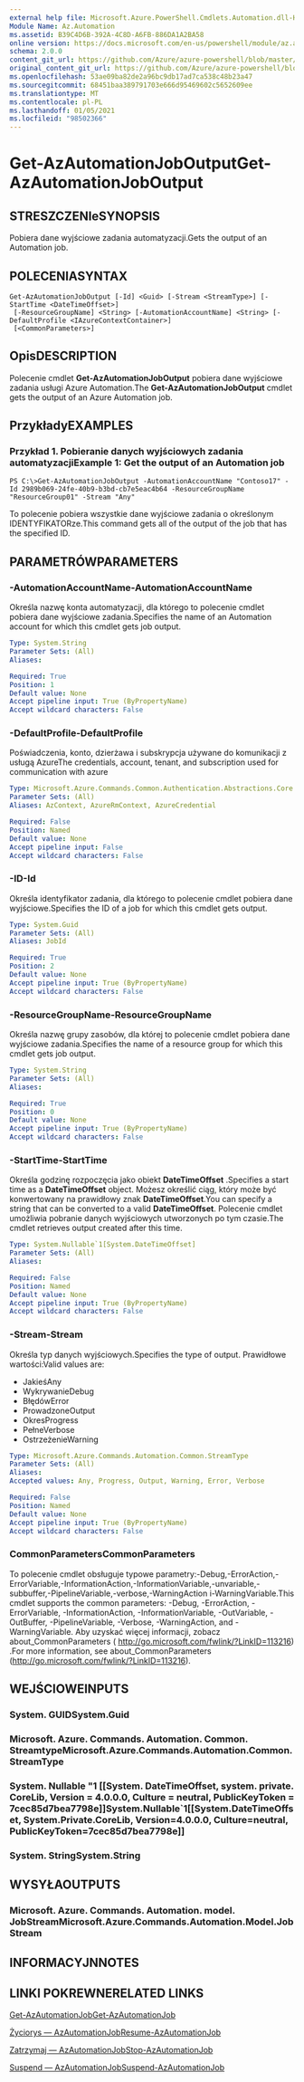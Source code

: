 ```yaml
---
external help file: Microsoft.Azure.PowerShell.Cmdlets.Automation.dll-Help.xml
Module Name: Az.Automation
ms.assetid: B39C4D6B-392A-4C8D-A6FB-886DA1A2BA58
online version: https://docs.microsoft.com/en-us/powershell/module/az.automation/get-azautomationjoboutput
schema: 2.0.0
content_git_url: https://github.com/Azure/azure-powershell/blob/master/src/Automation/Automation/help/Get-AzAutomationJobOutput.md
original_content_git_url: https://github.com/Azure/azure-powershell/blob/master/src/Automation/Automation/help/Get-AzAutomationJobOutput.md
ms.openlocfilehash: 53ae09ba82de2a96bc9db17ad7ca538c48b23a47
ms.sourcegitcommit: 68451baa389791703e666d95469602c5652609ee
ms.translationtype: MT
ms.contentlocale: pl-PL
ms.lasthandoff: 01/05/2021
ms.locfileid: "98502366"
---
```

# <span data-ttu-id="407d1-101">Get-AzAutomationJobOutput</span><span class="sxs-lookup"><span data-stu-id="407d1-101">Get-AzAutomationJobOutput</span></span>

## <span data-ttu-id="407d1-102">STRESZCZENIe</span><span class="sxs-lookup"><span data-stu-id="407d1-102">SYNOPSIS</span></span>
<span data-ttu-id="407d1-103">Pobiera dane wyjściowe zadania automatyzacji.</span><span class="sxs-lookup"><span data-stu-id="407d1-103">Gets the output of an Automation job.</span></span>

## <span data-ttu-id="407d1-104">POLECENIA</span><span class="sxs-lookup"><span data-stu-id="407d1-104">SYNTAX</span></span>

```
Get-AzAutomationJobOutput [-Id] <Guid> [-Stream <StreamType>] [-StartTime <DateTimeOffset>]
 [-ResourceGroupName] <String> [-AutomationAccountName] <String> [-DefaultProfile <IAzureContextContainer>]
 [<CommonParameters>]
```

## <span data-ttu-id="407d1-105">Opis</span><span class="sxs-lookup"><span data-stu-id="407d1-105">DESCRIPTION</span></span>
<span data-ttu-id="407d1-106">Polecenie cmdlet **Get-AzAutomationJobOutput** pobiera dane wyjściowe zadania usługi Azure Automation.</span><span class="sxs-lookup"><span data-stu-id="407d1-106">The **Get-AzAutomationJobOutput** cmdlet gets the output of an Azure Automation job.</span></span>

## <span data-ttu-id="407d1-107">Przykłady</span><span class="sxs-lookup"><span data-stu-id="407d1-107">EXAMPLES</span></span>

### <span data-ttu-id="407d1-108">Przykład 1. Pobieranie danych wyjściowych zadania automatyzacji</span><span class="sxs-lookup"><span data-stu-id="407d1-108">Example 1: Get the output of an Automation job</span></span>
```
PS C:\>Get-AzAutomationJobOutput -AutomationAccountName "Contoso17" -Id 2989b069-24fe-40b9-b3bd-cb7e5eac4b64 -ResourceGroupName "ResourceGroup01" -Stream "Any"
```

<span data-ttu-id="407d1-109">To polecenie pobiera wszystkie dane wyjściowe zadania o określonym IDENTYFIKATORze.</span><span class="sxs-lookup"><span data-stu-id="407d1-109">This command gets all of the output of the job that has the specified ID.</span></span>

## <span data-ttu-id="407d1-110">PARAMETRÓW</span><span class="sxs-lookup"><span data-stu-id="407d1-110">PARAMETERS</span></span>

### <span data-ttu-id="407d1-111">-AutomationAccountName</span><span class="sxs-lookup"><span data-stu-id="407d1-111">-AutomationAccountName</span></span>
<span data-ttu-id="407d1-112">Określa nazwę konta automatyzacji, dla którego to polecenie cmdlet pobiera dane wyjściowe zadania.</span><span class="sxs-lookup"><span data-stu-id="407d1-112">Specifies the name of an Automation account for which this cmdlet gets job output.</span></span>

```yaml
Type: System.String
Parameter Sets: (All)
Aliases:

Required: True
Position: 1
Default value: None
Accept pipeline input: True (ByPropertyName)
Accept wildcard characters: False
```

### <span data-ttu-id="407d1-113">-DefaultProfile</span><span class="sxs-lookup"><span data-stu-id="407d1-113">-DefaultProfile</span></span>
<span data-ttu-id="407d1-114">Poświadczenia, konto, dzierżawa i subskrypcja używane do komunikacji z usługą Azure</span><span class="sxs-lookup"><span data-stu-id="407d1-114">The credentials, account, tenant, and subscription used for communication with azure</span></span>

```yaml
Type: Microsoft.Azure.Commands.Common.Authentication.Abstractions.Core.IAzureContextContainer
Parameter Sets: (All)
Aliases: AzContext, AzureRmContext, AzureCredential

Required: False
Position: Named
Default value: None
Accept pipeline input: False
Accept wildcard characters: False
```

### <span data-ttu-id="407d1-115">-ID</span><span class="sxs-lookup"><span data-stu-id="407d1-115">-Id</span></span>
<span data-ttu-id="407d1-116">Określa identyfikator zadania, dla którego to polecenie cmdlet pobiera dane wyjściowe.</span><span class="sxs-lookup"><span data-stu-id="407d1-116">Specifies the ID of a job for which this cmdlet gets output.</span></span>

```yaml
Type: System.Guid
Parameter Sets: (All)
Aliases: JobId

Required: True
Position: 2
Default value: None
Accept pipeline input: True (ByPropertyName)
Accept wildcard characters: False
```

### <span data-ttu-id="407d1-117">-ResourceGroupName</span><span class="sxs-lookup"><span data-stu-id="407d1-117">-ResourceGroupName</span></span>
<span data-ttu-id="407d1-118">Określa nazwę grupy zasobów, dla której to polecenie cmdlet pobiera dane wyjściowe zadania.</span><span class="sxs-lookup"><span data-stu-id="407d1-118">Specifies the name of a resource group for which this cmdlet gets job output.</span></span>

```yaml
Type: System.String
Parameter Sets: (All)
Aliases:

Required: True
Position: 0
Default value: None
Accept pipeline input: True (ByPropertyName)
Accept wildcard characters: False
```

### <span data-ttu-id="407d1-119">-StartTime</span><span class="sxs-lookup"><span data-stu-id="407d1-119">-StartTime</span></span>
<span data-ttu-id="407d1-120">Określa godzinę rozpoczęcia jako obiekt **DateTimeOffset** .</span><span class="sxs-lookup"><span data-stu-id="407d1-120">Specifies a start time as a **DateTimeOffset** object.</span></span>
<span data-ttu-id="407d1-121">Możesz określić ciąg, który może być konwertowany na prawidłowy znak **DateTimeOffset**.</span><span class="sxs-lookup"><span data-stu-id="407d1-121">You can specify a string that can be converted to a valid **DateTimeOffset**.</span></span>
<span data-ttu-id="407d1-122">Polecenie cmdlet umożliwia pobranie danych wyjściowych utworzonych po tym czasie.</span><span class="sxs-lookup"><span data-stu-id="407d1-122">The cmdlet retrieves output created after this time.</span></span>

```yaml
Type: System.Nullable`1[System.DateTimeOffset]
Parameter Sets: (All)
Aliases:

Required: False
Position: Named
Default value: None
Accept pipeline input: True (ByPropertyName)
Accept wildcard characters: False
```

### <span data-ttu-id="407d1-123">-Stream</span><span class="sxs-lookup"><span data-stu-id="407d1-123">-Stream</span></span>
<span data-ttu-id="407d1-124">Określa typ danych wyjściowych.</span><span class="sxs-lookup"><span data-stu-id="407d1-124">Specifies the type of output.</span></span>
<span data-ttu-id="407d1-125">Prawidłowe wartości:</span><span class="sxs-lookup"><span data-stu-id="407d1-125">Valid values are:</span></span> 
- <span data-ttu-id="407d1-126">Jakieś</span><span class="sxs-lookup"><span data-stu-id="407d1-126">Any</span></span>
- <span data-ttu-id="407d1-127">Wykrywanie</span><span class="sxs-lookup"><span data-stu-id="407d1-127">Debug</span></span>
- <span data-ttu-id="407d1-128">Błędów</span><span class="sxs-lookup"><span data-stu-id="407d1-128">Error</span></span>
- <span data-ttu-id="407d1-129">Prowadzone</span><span class="sxs-lookup"><span data-stu-id="407d1-129">Output</span></span>
- <span data-ttu-id="407d1-130">Okres</span><span class="sxs-lookup"><span data-stu-id="407d1-130">Progress</span></span>
- <span data-ttu-id="407d1-131">Pełne</span><span class="sxs-lookup"><span data-stu-id="407d1-131">Verbose</span></span>
- <span data-ttu-id="407d1-132">Ostrzeżenie</span><span class="sxs-lookup"><span data-stu-id="407d1-132">Warning</span></span>

```yaml
Type: Microsoft.Azure.Commands.Automation.Common.StreamType
Parameter Sets: (All)
Aliases:
Accepted values: Any, Progress, Output, Warning, Error, Verbose

Required: False
Position: Named
Default value: None
Accept pipeline input: True (ByPropertyName)
Accept wildcard characters: False
```

### <span data-ttu-id="407d1-133">CommonParameters</span><span class="sxs-lookup"><span data-stu-id="407d1-133">CommonParameters</span></span>
<span data-ttu-id="407d1-134">To polecenie cmdlet obsługuje typowe parametry:-Debug,-ErrorAction,-ErrorVariable,-InformationAction,-InformationVariable,-unvariable,-subbuffer,-PipelineVariable,-verbose,-WarningAction i-WarningVariable.</span><span class="sxs-lookup"><span data-stu-id="407d1-134">This cmdlet supports the common parameters: -Debug, -ErrorAction, -ErrorVariable, -InformationAction, -InformationVariable, -OutVariable, -OutBuffer, -PipelineVariable, -Verbose, -WarningAction, and -WarningVariable.</span></span> <span data-ttu-id="407d1-135">Aby uzyskać więcej informacji, zobacz about_CommonParameters ( http://go.microsoft.com/fwlink/?LinkID=113216) .</span><span class="sxs-lookup"><span data-stu-id="407d1-135">For more information, see about_CommonParameters (http://go.microsoft.com/fwlink/?LinkID=113216).</span></span>

## <span data-ttu-id="407d1-136">WEJŚCIOWE</span><span class="sxs-lookup"><span data-stu-id="407d1-136">INPUTS</span></span>

### <span data-ttu-id="407d1-137">System. GUID</span><span class="sxs-lookup"><span data-stu-id="407d1-137">System.Guid</span></span>

### <span data-ttu-id="407d1-138">Microsoft. Azure. Commands. Automation. Common. Streamtype</span><span class="sxs-lookup"><span data-stu-id="407d1-138">Microsoft.Azure.Commands.Automation.Common.StreamType</span></span>

### <span data-ttu-id="407d1-139">System. Nullable "1 [[System. DateTimeOffset, system. private. CoreLib, Version = 4.0.0.0, Culture = neutral, PublicKeyToken = 7cec85d7bea7798e]]</span><span class="sxs-lookup"><span data-stu-id="407d1-139">System.Nullable\`1[[System.DateTimeOffset, System.Private.CoreLib, Version=4.0.0.0, Culture=neutral, PublicKeyToken=7cec85d7bea7798e]]</span></span>

### <span data-ttu-id="407d1-140">System. String</span><span class="sxs-lookup"><span data-stu-id="407d1-140">System.String</span></span>

## <span data-ttu-id="407d1-141">WYSYŁA</span><span class="sxs-lookup"><span data-stu-id="407d1-141">OUTPUTS</span></span>

### <span data-ttu-id="407d1-142">Microsoft. Azure. Commands. Automation. model. JobStream</span><span class="sxs-lookup"><span data-stu-id="407d1-142">Microsoft.Azure.Commands.Automation.Model.JobStream</span></span>

## <span data-ttu-id="407d1-143">INFORMACYJN</span><span class="sxs-lookup"><span data-stu-id="407d1-143">NOTES</span></span>

## <span data-ttu-id="407d1-144">LINKI POKREWNE</span><span class="sxs-lookup"><span data-stu-id="407d1-144">RELATED LINKS</span></span>

[<span data-ttu-id="407d1-145">Get-AzAutomationJob</span><span class="sxs-lookup"><span data-stu-id="407d1-145">Get-AzAutomationJob</span></span>](./Get-AzAutomationJob.md)

[<span data-ttu-id="407d1-146">Życiorys — AzAutomationJob</span><span class="sxs-lookup"><span data-stu-id="407d1-146">Resume-AzAutomationJob</span></span>](./Resume-AzAutomationJob.md)

[<span data-ttu-id="407d1-147">Zatrzymaj — AzAutomationJob</span><span class="sxs-lookup"><span data-stu-id="407d1-147">Stop-AzAutomationJob</span></span>](./Stop-AzAutomationJob.md)

[<span data-ttu-id="407d1-148">Suspend — AzAutomationJob</span><span class="sxs-lookup"><span data-stu-id="407d1-148">Suspend-AzAutomationJob</span></span>](./Suspend-AzAutomationJob.md)


